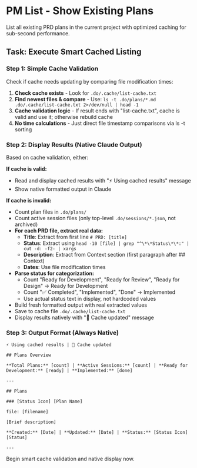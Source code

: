 # PM List - Show Existing Plans

List all existing PRD plans in the current project with optimized caching for sub-second performance.

## Task: Execute Smart Cached Listing

### Step 1: Simple Cache Validation
Check if cache needs updating by comparing file modification times:

1. **Check cache exists** - Look for `.do/.cache/list-cache.txt`
2. **Find newest files & compare** - Use: `ls -t .do/plans/*.md .do/.cache/list-cache.txt 2>/dev/null | head -1`
3. **Cache validation logic** - If result ends with "list-cache.txt", cache is valid and use it; otherwise rebuild cache
4. **No time calculations** - Just direct file timestamp comparisons via ls -t sorting

### Step 2: Display Results (Native Claude Output)
Based on cache validation, either:

**If cache is valid:**
- Read and display cached results with "⚡ Using cached results" message
- Show native formatted output in Claude

**If cache is invalid:**  
- Count plan files in `.do/plans/`
- Count active session files (only top-level `.do/sessions/*.json`, not archived)
- **For each PRD file, extract real data:**
  - **Title**: Extract from first line `# PRD: [title]`
  - **Status**: Extract using `head -10 [file] | grep "^\*\*Status\*\*:" | cut -d: -f2- | xargs`
  - **Description**: Extract from Context section (first paragraph after ## Context)
  - **Dates**: Use file modification times
- **Parse status for categorization:**
  - Count "Ready for Development", "Ready for Review", "Ready for Design" → Ready for Development
  - Count "✅ Completed", "Implemented", "Done" → Implemented
  - Use actual status text in display, not hardcoded values
- Build fresh formatted output with real extracted values
- Save to cache file `.do/.cache/list-cache.txt`
- Display results natively with "🔄 Cache updated" message

### Step 3: Output Format (Always Native)
```
⚡ Using cached results | 🔄 Cache updated

## Plans Overview

**Total Plans:** [count] | **Active Sessions:** [count] | **Ready for Development:** [ready] | **Implemented:** [done]

---

## Plans

### [Status Icon] [Plan Name]

file: [filename]

[Brief description]

**Created:** [Date] | **Updated:** [Date] | **Status:** [Status Icon] [Status]

---

```

Begin smart cache validation and native display now.
